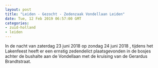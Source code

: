```yaml
---
layout: post
title: "Leiden - Gezocht - Zedenzaak Vondellaan Leiden"
date: Tue, 12 Feb 2019 06:57:00 GMT
categories: 
- zuid-holland 
- leiden 
---
```


In de nacht van zaterdag 23 juni 2018 op zondag 24 juni 2018 , tijdens het Lakenfeest heeft er een ernstig zedendelict plaatsgevonden in de bosjes achter de bushalte aan de Vondellaan met de kruising van de Gerardus Brandtstraat.
